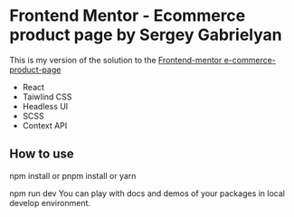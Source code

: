 # Frontend Mentor - Ecommerce product page by Sergey Gabrielyan

This is my version of the solution to the [Frontend-mentor e-commerce-product-page](https://www.frontendmentor.io/challenges/ecommerce-product-page-UPsZ9MJp6)

<ul>
  <li>React</li>
  <li>Taiwlind CSS</li>
  <li>Headless UI</li>
  <li>SCSS</li>
  <li>Context API</li>
</ul>

## How to use

npm install or pnpm install or yarn

npm run dev You can play with docs and demos of your packages in local develop environment.